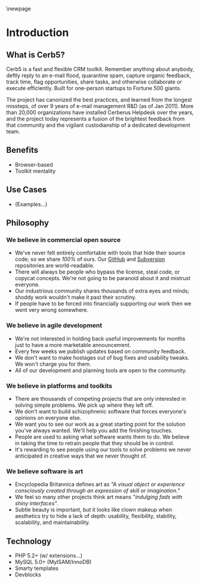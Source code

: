 \newpage

# Introduction #

## What is Cerb5? ##

Cerb5 is a fast and flexible CRM toolkit. Remember anything about anybody, deftly reply to an e-mail flood, quarantine spam, capture organic feedback, track time, flag opportunities, share tasks, and otherwise collaborate or execute efficiently. Built for one-person startups to Fortune 500 giants.

The project has canonized the best practices, and learned from the longest missteps, of over 9 years of e-mail management R&D (as of Jan 2011). More than 20,000 organizations have installed Cerberus Helpdesk over the years, and the project today represents a fusion of the brightest feedback from that community and the vigilant custodianship of a dedicated development team.

## Benefits ##

*	Browser-based
*	Toolkit mentality

## Use Cases ##

*	(Examples...)

## Philosophy ##

### We believe in commercial open source ###
* We've never felt entirely comfortable with tools that hide their source code; so we share *100%* of ours. Our [GitHub](http://github.com/wgm/cerb5) and [Subversion](http://svn.webgroupmedia.com/cerb5/trunk/cerb5) repositories are world-readable.
* There will always be people who bypass the license, steal code, or copycat concepts. We're not going to be paranoid about it and mistrust everyone.
* Our industrious community shares thousands of extra eyes and minds; shoddy work wouldn't make it past their scrutiny.
* If people have to be forced into financially supporting our work then we went very wrong somewhere.

### We believe in agile development ###
* We're not interested in holding back useful improvements for months just to have a more marketable announcement.
* Every few weeks we publish updates based on community feedback.
* We don't want to make hostages out of bug fixes and usability tweaks. We won't charge you for them.
* All of our development and planning tools are open to the community.

### We believe in platforms and toolkits ###
* There are thousands of competing projects that are only interested in solving simple problems. We pick up where they left off.
* We don't want to build schizophrenic software that forces everyone's opinions on everyone else.
* We want you to see our work as a great starting point for the solution you've always wanted. We'll help you add the finishing touches.
* People are used to asking what software wants them to do. We believe in taking the time to retrain people that they should be in control.
* It's rewarding to see people using our tools to solve problems we never anticipated in creative ways that we never thought of.

### We believe software is art ###
* Encyclopedia Britannica defines art as _"A visual object or experience consciously created through an expression of skill or imagination."_
* We feel so many other projects think art means _"indulging fads with shiny interfaces"_.
* Subtle beauty is important, but it looks like clown makeup when aesthetics try to hide a lack of depth: usability, flexibility, stability, scalability, and maintainability.

## Technology ##

*	PHP 5.2+ (w/ extensions...)
*	MySQL 5.0+ (MyISAM/InnoDB)
*	Smarty templates
*	Devblocks

